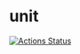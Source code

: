 # unit
[![Actions Status](https://github.com/rajat-raghu/unit/workflows/Python%20application/badge.svg)](https://github.com/rajat-raghu/unit/actions)
